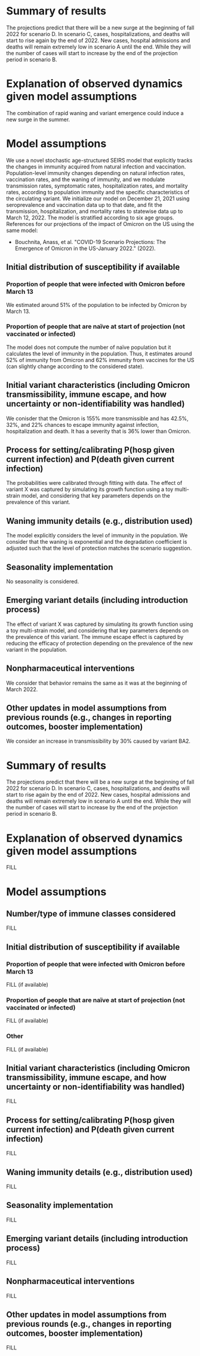 # Summary of results
The projections predict that there will be a new surge at the beginning of fall 2022 for scenario D. In scenario C, cases, hospitalizations, and deaths will start to rise again by the end of 2022. New cases, hospital admissions and deaths will remain extremely low in scenario A until the end. While they will the number of cases will start to increase by the end of the projection period in scenario B. 

 
# Explanation of observed dynamics given model assumptions
The combination of rapid waning and variant emergence could induce a new surge in the summer.

# Model assumptions
We use a novel stochastic age-structured SEIRS model that explicitly tracks the changes in immunity acquired from natural infection and vaccination. Population-level immunity changes depending on natural infection rates, vaccination rates, and the waning of immunity, and we modulate  transmission rates, symptomatic rates, hospitalization rates, and mortality rates, according to population immunity and the specific characteristics of the circulating variant. We initialize our model on December 21, 2021 using seroprevalence and vaccination data up to that date, and fit the transmission, hospitalization, and mortality rates to statewise data up to March 12, 2022.
The model is stratified according to six age groups.
References for our projections of the impact of Omicron on the US using the same model:
- Bouchnita, Anass, et al. "COVID-19 Scenario Projections: The Emergence of Omicron in the US-January 2022." (2022).


## Initial distribution of susceptibility if available
### Proportion of people that were infected with Omicron before March 13
We estimated around 51% of the population to be infected by Omicron by March 13.

### Proportion of people that are naïve at start of projection (not vaccinated or infected)
The model does not compute the number of naïve population but it calculates the level of immunity in the population. Thus, it estimates around 52% of immunity from Omicron and 62% immunity from vaccines for the US (can slightly change according to the considered state).


## Initial variant characteristics (including Omicron transmissibility, immune escape, and how uncertainty or non-identifiability was handled) 
We conisder that the Omicron is 155% more transmissible and has 42.5%, 32%, and 22% chances to escape immunity against infection, hospitalization and death. It has a severity that is 36% lower than Omicron.

## Process for setting/calibrating P(hosp given current infection) and P(death given current infection)
The probabilities were calibrated through fitting with data. The effect of variant X was captured by simulating its growth function using a toy multi-strain model, and considering that key parameters depends on the prevalence of this variant.

## Waning immunity details (e.g., distribution used)
The model explicitly considers the level of immunity in the population. We consider that the waning is exponential and the degradation coefficient is adjusted such that the level of protection matches the scenario suggestion.

## Seasonality implementation
No seasonality is considered. 

## Emerging variant details (including introduction process)
The effect of variant X was captured by simulating its growth function using a toy multi-strain model, and considering that key parameters depends on the prevalence of this variant. The immune escape effect is captured by reducing the efficacy of protection depending on the prevalence of the new variant in the population.

## Nonpharmaceutical interventions 
We consider that behavior remains the same as it was at the beginning of March 2022.

## Other updates in model assumptions from previous rounds (e.g., changes in reporting outcomes, booster implementation)
We consider an increase in transmissibility by 30% caused by variant BA2.





# Summary of results
The projections predict that there will be a new surge at the beginning of fall 2022 for scenario D. In scenario C, cases, hospitalizations, and deaths will start to rise again by the end of 2022. New cases, hospital admissions and deaths will remain extremely low in scenario A until the end. While they will the number of cases will start to increase by the end of the projection period in scenario B. 

# Explanation of observed dynamics given model assumptions
FILL

# Model assumptions
## Number/type of immune classes considered
FILL

## Initial distribution of susceptibility if available
### Proportion of people that were infected with Omicron before March 13
FILL (if available)
### Proportion of people that are naïve at start of projection (not vaccinated or infected)
FILL (if available)
### Other
FILL (if available)

## Initial variant characteristics (including Omicron transmissibility, immune escape, and how uncertainty or non-identifiability was handled) 
FILL

## Process for setting/calibrating P(hosp given current infection) and P(death given current infection)
FILL

## Waning immunity details (e.g., distribution used)
FILL

## Seasonality implementation
FILL

## Emerging variant details (including introduction process)
FILL

## Nonpharmaceutical interventions 
FILL

## Other updates in model assumptions from previous rounds (e.g., changes in reporting outcomes, booster implementation)
FILL
